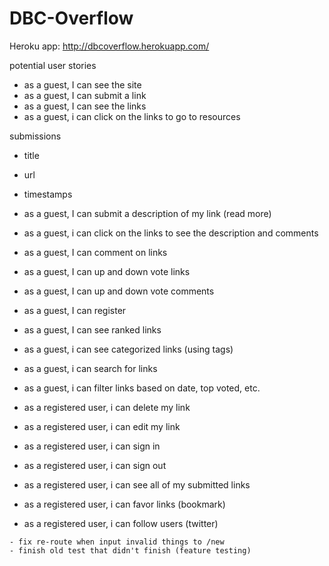 DBC-Overflow
============

Heroku app:  http://dbcoverflow.herokuapp.com/

potential user stories


- as a guest, I can see the site
- as a guest, I can submit a link
- as a guest, I can see the links
- as a guest, i can click on the links to go to resources

submissions
  - title
  - url
  - timestamps

- as a guest, I can submit a description of my link (read more)
- as a guest, i can click on the links to see the description and comments
- as a guest, I can comment on links
- as a guest, I can up and down vote links
- as a guest, I can up and down vote comments
- as a guest, I can register
- as a guest, I can see ranked links
- as a guest, i can see categorized links (using tags)
- as a guest, i can search for links
- as a guest, i can filter links based on date, top voted, etc.
- as a registered user, i can delete my link
- as a registered user, i can edit my link
- as a registered user, i can sign in
- as a registered user, i can sign out
- as a registered user, i can see all of my submitted links
- as a registered user, i can favor links (bookmark)
- as a registered user, i can follow users (twitter)

~~~~~~~~~~~~~~~~~~~~~~~~~~~~~~~~~~~~~~~~~~~~~~~~~~~~~~~~~~~~~~~~~~
- fix re-route when input invalid things to /new
- finish old test that didn't finish (feature testing)

